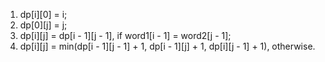 1. dp[i][0] = i;
2. dp[0][j] = j;
3. dp[i][j] = dp[i - 1][j - 1], if word1[i - 1] = word2[j - 1];
4. dp[i][j] = min(dp[i - 1][j - 1] + 1, dp[i - 1][j] + 1, dp[i][j - 1] + 1), otherwise.